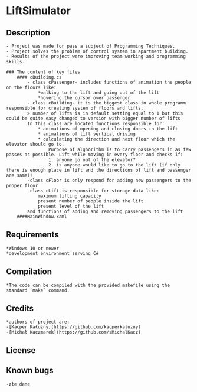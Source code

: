 # LiftSimulator

## Description
	- Project was made for pass a subject of Programming Techniques.
	- Project solves the problem of control system in apartment building.
	- Results of the project were improving team working and programming skills. 
	
	### The content of key files
		#### cBuilding.cs
			- class cPassenger- includes functions of animation the people on the floors like:
				*walking to the lift and going out of the lift
				*hovering the cursor over passenger
			- class cBuilding- it is the biggest class in whole programm responsible for creating system of floors and lifts.
			> number of lifts is in default setting equal to 1 but this could be quite easy changed to version with bigger number of lifts
			In this class are located functions responsible for:
				* animations of opening and closing doors in the lift 
				* animations of lift vertical driving
				* calculating the direction and next floor which the elevator should go to.
					Purpose of alghorithm is to carry passengers in as few passes as possible. Lift while moving in every floor and checks if:
					1. anyone go out of the elevator?
					2. is anyone would like to go to the lift (if only there is enough place in lift and the directions of lift and passenger are same)?
			-class cFloor is only respond for adding new passengers to the proper floor
			-class cLift is responsible for storage data like:
				maximum lifting capacity
				present number of people inside the lift
				present level of the lift
			and functions of adding and removing passengers to the lift
		####MainWindow.xaml
	
## Requirements
	*Windows 10 or newer
	*development environment serving C#

## Compilation

	*The code can be compiled with the provided makefile using the standard `make` command.

## Credits
	*authors of project are:
	-[Kacper Kałużny](https://github.com/kacperkaluzny)
	-[Michał Kaczmarek](https://github.com/sMichalKacz)

## License

## Known bugs
	-złe dane
